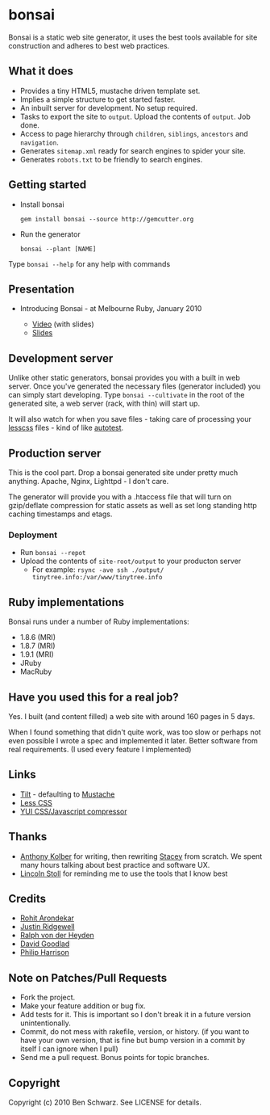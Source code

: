 # bonsai

Bonsai is a static web site generator, it uses the best tools available for site construction and adheres to best web practices.

## What it does

  * Provides a tiny HTML5, mustache driven template set.
  * Implies a simple structure to get started faster.
  * An inbuilt server for development. No setup required.
  * Tasks to export the site to `output`. Upload the contents of `output`. Job done.
  * Access to page hierarchy through `children`, `siblings`, `ancestors` and `navigation`.
  * Generates `sitemap.xml` ready for search engines to spider your site.
  * Generates `robots.txt` to be friendly to search engines.  
  
## Getting started

  * Install bonsai 

    `gem install bonsai --source http://gemcutter.org`

  * Run the generator

    `bonsai --plant [NAME]`

Type `bonsai --help` for any help with commands

## Presentation

* Introducing Bonsai - at Melbourne Ruby, January 2010

  * [Video](http://vimeo.com/9537550) (with slides)
  * [Slides](http://www.slideshare.net/benschwarz/introducing-bonsai)


## Development server

Unlike other static generators, bonsai provides you with a built in web server. Once you've generated the necessary files (generator included) you can simply start developing. Type `bonsai --cultivate` in the root of the generated site, a web server (rack, with thin) will start up. 

It will also watch for when you save files - taking care of processing your [lesscss](http://lesscss.org/) files - kind of like [autotest](http://www.zenspider.com/ZSS/Products/ZenTest/).

## Production server

This is the cool part. Drop a bonsai generated site under pretty much anything. Apache, Nginx, Lighttpd - I don't care.

The generator will provide you with a .htaccess file that will turn on gzip/deflate compression for static assets as well as set long standing http caching timestamps and etags.

### Deployment
  * Run `bonsai --repot`
  * Upload the contents of `site-root/output` to your producton server
    * For example: `rsync -ave ssh ./output/ tinytree.info:/var/www/tinytree.info`
    
## Ruby implementations

Bonsai runs under a number of Ruby implementations:
  
  * 1.8.6 (MRI)
  * 1.8.7 (MRI)
  * 1.9.1 (MRI)
  * JRuby
  * MacRuby
  
## Have you used this for a real job? 

Yes. I built (and content filled) a web site with around 160 pages in 5 days.

When I found something that didn't quite work, was too slow or perhaps not even possible I wrote a spec and implemented it later. Better software from real requirements. (I used every feature I implemented)

## Links

  * [Tilt](http://github.com/rtomayko/tilt) - defaulting to [Mustache](http://github.com/defunkt/mustache)
  * [Less CSS](http://lesscss.org/)
  * [YUI CSS/Javascript compressor](http://developer.yahoo.com/yui/compressor/)


## Thanks
  
  * [Anthony Kolber](http://github.com/kolber) for writing, then rewriting [Stacey](http://github.com/kolber/stacey) from scratch. We spent many hours talking about best practice and software UX.
  * [Lincoln Stoll](http://github.com/lstoll) for reminding me to use the tools that I know best
  
## Credits
  * [Rohit Arondekar](http://github.com/rohit)
  * [Justin Ridgewell](git://github.com/somedumbme91)
  * [Ralph von der Heyden](http://github.com/ralph)
  * [David Goodlad](http://github.com/dgoodlad)
  * [Philip Harrison](http://github.com/Harrison)

## Note on Patches/Pull Requests
 
* Fork the project.
* Make your feature addition or bug fix.
* Add tests for it. This is important so I don't break it in a
  future version unintentionally.
* Commit, do not mess with rakefile, version, or history.
  (if you want to have your own version, that is fine but bump version in a commit by itself I can ignore when I pull)
* Send me a pull request. Bonus points for topic branches.  

## Copyright

Copyright (c) 2010 Ben Schwarz. See LICENSE for details.

